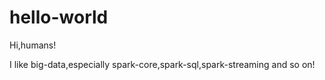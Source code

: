 # hello-world

Hi,humans!

I like big-data,especially spark-core,spark-sql,spark-streaming 
and so on!
